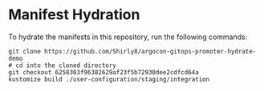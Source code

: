# Manifest Hydration

To hydrate the manifests in this repository, run the following commands:

```shell
git clone https://github.com/Shirly8/argocon-gitops-promoter-hydrate-demo
# cd into the cloned directory
git checkout 6258303f96382629af23f5b72930dee2cdfcd64a
kustomize build ./user-configuration/staging/integration
```
